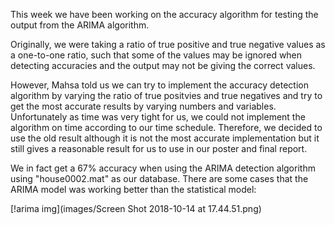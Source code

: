 This week we have been working on the accuracy algorithm for testing the output from the ARIMA algorithm.

Originally, we were taking a ratio of true positive and true negative values as a one-to-one ratio, such that some of the values may be ignored when detecting accuracies and the output may not be giving the correct values.

However, Mahsa told us we can try to implement the accuracy detection algorithm by varying the ratio of true positvies and true negatives and try to get the most accurate results by varying numbers and variables. Unfortunately as time was very tight for us, we could not implement the algorithm on time according to our time schedule. Therefore, we decided to use the old  result although it is not the most accurate implementation but it still gives a reasonable result for us to use in our poster and final report.

We in fact get a 67% accuracy when using the ARIMA detection algorithm using "house0002.mat" as our database. There are some cases that the ARIMA model was working better than the statistical model:

[!arima img](images/Screen Shot 2018-10-14 at 17.44.51.png)
